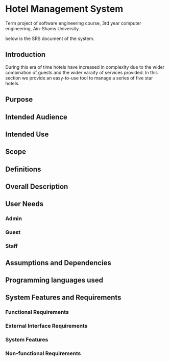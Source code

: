 # Hotel Management System
Term project of software engineering course, 3rd year computer engineering, Ain-Shams University.

below is the SRS document of the system.

## Introduction
During this era of time hotels have increased in complexity due to the wider combination of guests and the wider
varaity of services provided.
In this section we provide an easy-to-use tool to manage a series of five star hotels.

## Purpose


## Intended Audience


## Intended Use


## Scope


## Definitions


## Overall Description


## User Needs

### Admin

### Guest

### Staff


## Assumptions and Dependencies

## Programming languages used

## System Features and Requirements

### Functional Requirements

### External Interface Requirements

### System Features

### Non-functional Requirements

